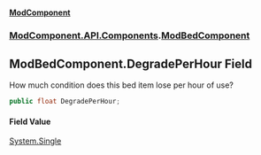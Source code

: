 #### [ModComponent](index.md 'index')
### [ModComponent.API.Components](index.md#ModComponent.API.Components 'ModComponent.API.Components').[ModBedComponent](ModBedComponent.md 'ModComponent.API.Components.ModBedComponent')

## ModBedComponent.DegradePerHour Field

How much condition does this bed item lose per hour of use?

```csharp
public float DegradePerHour;
```

#### Field Value
[System.Single](https://docs.microsoft.com/en-us/dotnet/api/System.Single 'System.Single')